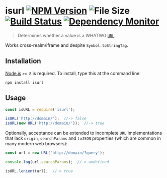 # isurl [![NPM Version][npm-image]][npm-url] ![File Size][filesize-image] [![Build Status][travis-image]][travis-url] [![Dependency Monitor][greenkeeper-image]][greenkeeper-url]

> Determines whether a value is a WHATWG [`URL`](https://mdn.io/URL).


Works cross-realm/iframe and despite `Symbol.toStringTag`.


## Installation

[Node.js](https://nodejs.org) `>= 8` is required. To install, type this at the command line:
```shell
npm install isurl
```


## Usage

```js
const isURL = require('isurl');

isURL('http://domain/');  //-> false
isURL(new URL('http://domain/'));  //-> true
```

Optionally, acceptance can be extended to incomplete `URL` implementations that lack `origin`, `searchParams` and `toJSON` properties (which are common in many modern web browsers):
```js
const url = new URL('http://domain/?query');

console.log(url.searchParams);  //-> undefined

isURL.lenient(url);  //-> true
```


[npm-image]: https://img.shields.io/npm/v/isurl.svg
[npm-url]: https://npmjs.com/package/isurl
[filesize-image]: https://img.shields.io/badge/bundle-3.1kB%20gzipped-blue.svg
[travis-image]: https://img.shields.io/travis/stevenvachon/isurl.svg
[travis-url]: https://travis-ci.org/stevenvachon/isurl
[greenkeeper-image]: https://badges.greenkeeper.io/stevenvachon/isurl.svg
[greenkeeper-url]: https://greenkeeper.io/
